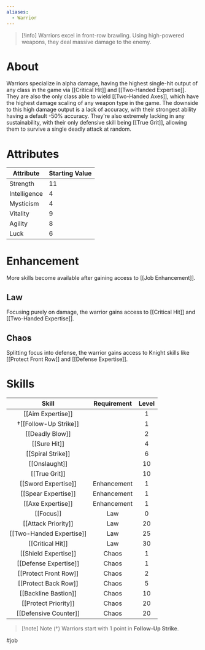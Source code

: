 ```yaml
---
aliases:
  - Warrior
---
```

>[!info]
>Warriors excel in front-row brawling.
>Using high-powered weapons, they
>deal massive damage to the enemy.

# About
Warriors specialize in alpha damage, having the highest single-hit output of any class in the game via [[Critical Hit]] and [[Two-Handed Expertise]]. They are also the only class able to wield [[Two-Handed Axes]], which have the highest damage scaling of any weapon type in the game. The downside to this high damage output is a lack of accuracy, with their strongest ability having a default -50% accuracy. They're also extremely lacking in any sustainability, with their only defensive skill being [[True Grit]], allowing them to survive a single deadly attack at random.
# Attributes
| Attribute    | Starting Value |
| ------------ | -------------- |
| Strength     | 11             |
| Intelligence | 4              |
| Mysticism    | 4              |
| Vitality     | 9              |
| Agility      | 8              |
| Luck         | 6              |
# Enhancement
More skills become available after gaining access to [[Job Enhancement]].
## Law
Focusing purely on damage, the warrior gains access to [[Critical Hit]] and [[Two-Handed Expertise]].
## Chaos
Splitting focus into defense, the warrior gains access to Knight skills like [[Protect Front Row]] and [[Defense Expertise]].
# Skills
|          Skill           | Requirement | Level |
|:------------------------:|:-----------:|:-----:|
|    [[Aim Expertise]]     |             |   1   |
|   †[[Follow-Up Strike]]   |             |   1   |
|     [[Deadly Blow]]      |             |   2   |
|       [[Sure Hit]]       |             |   4   |
|    [[Spiral Strike]]     |             |   6   |
|      [[Onslaught]]       |             |  10   |
|      [[True Grit]]       |             |  10   |
|   [[Sword Expertise]]    | Enhancement |   1   |
|   [[Spear Expertise]]    | Enhancement |   1   |
|    [[Axe Expertise]]     | Enhancement |   1   |
|        [[Focus]]         |     Law     |   0   |
|   [[Attack Priority]]    |     Law     |  20   |
| [[Two-Handed Expertise]] |     Law     |  25   |
|     [[Critical Hit]]     |     Law     |  30   |
|   [[Shield Expertise]]   |    Chaos    |   1   |
|  [[Defense Expertise]]   |    Chaos    |   1   |
|  [[Protect Front Row]]   |    Chaos    |   2   |
|   [[Protect Back Row]]   |    Chaos    |   5   |
|   [[Backline Bastion]]   |    Chaos    |  10   |
|   [[Protect Priority]]   |    Chaos    |  20   |
|  [[Defensive Counter]]   |    Chaos    |  20   |

> [!note] Note (†)
> Warriors start with 1 point in **Follow-Up Strike**.

#job